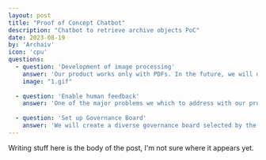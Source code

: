 ```yaml
---
layout: post
title: "Proof of Concept Chatbot"
description: "Chatbot to retrieve archive objects PoC"
date: 2023-08-19
by: 'Archaiv'
icon: 'cpu'
questions:
  - question: 'Development of image processing'
    answer: 'Our product works only with PDFs. In the future, we will develop the capability to include images such as JPEG and PNG to the model.'
    image: "1.gif"
    
  - question: 'Enable human feedback'
    answer: 'One of the major problems we which to address with our product is bias when searching for and tagging historical objects. We will incorporate human feedback to address bias.'
    
  - question: 'Set up Governance Board'
    answer: 'We will create a diverse governance board selected by the communities represented in the historical archives. This governance board will be responsible with addressing bias raised by the community.'
---
```


Writing stuff here is the body of the post, I'm not sure where it appears yet.
